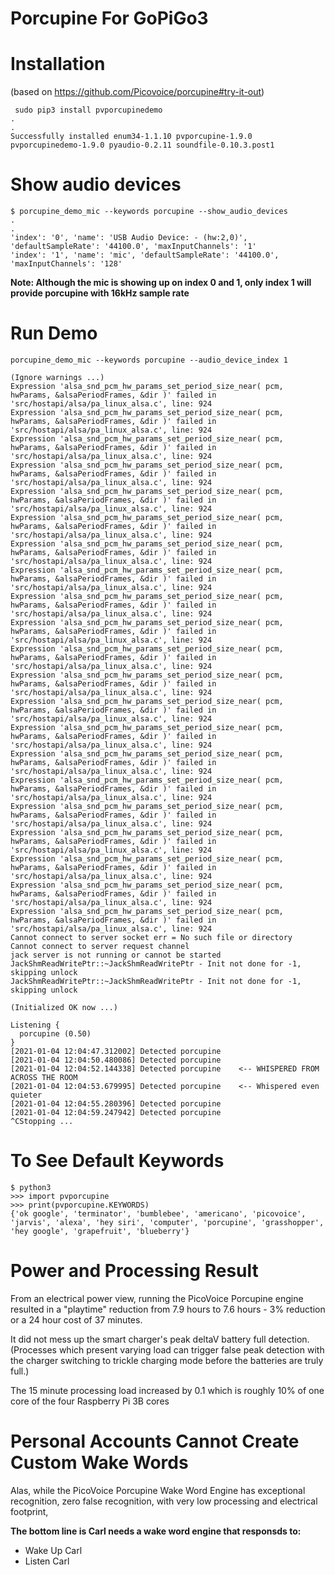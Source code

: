 # Porcupine For GoPiGo3

# Installation
(based on https://github.com/Picovoice/porcupine#try-it-out)

```
 sudo pip3 install pvporcupinedemo
.
.
Successfully installed enum34-1.1.10 pvporcupine-1.9.0 pvporcupinedemo-1.9.0 pyaudio-0.2.11 soundfile-0.10.3.post1

```
# Show audio devices

```
$ porcupine_demo_mic --keywords porcupine --show_audio_devices
.
.
'index': '0', 'name': 'USB Audio Device: - (hw:2,0)', 'defaultSampleRate': '44100.0', 'maxInputChannels': '1'
'index': '1', 'name': 'mic', 'defaultSampleRate': '44100.0', 'maxInputChannels': '128'
```
**Note: Although the mic is showing up on index 0 and 1, only index 1 will provide porcupine with 16kHz sample rate**

# Run Demo
```
porcupine_demo_mic --keywords porcupine --audio_device_index 1

(Ignore warnings ...)
Expression 'alsa_snd_pcm_hw_params_set_period_size_near( pcm, hwParams, &alsaPeriodFrames, &dir )' failed in 'src/hostapi/alsa/pa_linux_alsa.c', line: 924
Expression 'alsa_snd_pcm_hw_params_set_period_size_near( pcm, hwParams, &alsaPeriodFrames, &dir )' failed in 'src/hostapi/alsa/pa_linux_alsa.c', line: 924
Expression 'alsa_snd_pcm_hw_params_set_period_size_near( pcm, hwParams, &alsaPeriodFrames, &dir )' failed in 'src/hostapi/alsa/pa_linux_alsa.c', line: 924
Expression 'alsa_snd_pcm_hw_params_set_period_size_near( pcm, hwParams, &alsaPeriodFrames, &dir )' failed in 'src/hostapi/alsa/pa_linux_alsa.c', line: 924
Expression 'alsa_snd_pcm_hw_params_set_period_size_near( pcm, hwParams, &alsaPeriodFrames, &dir )' failed in 'src/hostapi/alsa/pa_linux_alsa.c', line: 924
Expression 'alsa_snd_pcm_hw_params_set_period_size_near( pcm, hwParams, &alsaPeriodFrames, &dir )' failed in 'src/hostapi/alsa/pa_linux_alsa.c', line: 924
Expression 'alsa_snd_pcm_hw_params_set_period_size_near( pcm, hwParams, &alsaPeriodFrames, &dir )' failed in 'src/hostapi/alsa/pa_linux_alsa.c', line: 924
Expression 'alsa_snd_pcm_hw_params_set_period_size_near( pcm, hwParams, &alsaPeriodFrames, &dir )' failed in 'src/hostapi/alsa/pa_linux_alsa.c', line: 924
Expression 'alsa_snd_pcm_hw_params_set_period_size_near( pcm, hwParams, &alsaPeriodFrames, &dir )' failed in 'src/hostapi/alsa/pa_linux_alsa.c', line: 924
Expression 'alsa_snd_pcm_hw_params_set_period_size_near( pcm, hwParams, &alsaPeriodFrames, &dir )' failed in 'src/hostapi/alsa/pa_linux_alsa.c', line: 924
Expression 'alsa_snd_pcm_hw_params_set_period_size_near( pcm, hwParams, &alsaPeriodFrames, &dir )' failed in 'src/hostapi/alsa/pa_linux_alsa.c', line: 924
Expression 'alsa_snd_pcm_hw_params_set_period_size_near( pcm, hwParams, &alsaPeriodFrames, &dir )' failed in 'src/hostapi/alsa/pa_linux_alsa.c', line: 924
Expression 'alsa_snd_pcm_hw_params_set_period_size_near( pcm, hwParams, &alsaPeriodFrames, &dir )' failed in 'src/hostapi/alsa/pa_linux_alsa.c', line: 924
Expression 'alsa_snd_pcm_hw_params_set_period_size_near( pcm, hwParams, &alsaPeriodFrames, &dir )' failed in 'src/hostapi/alsa/pa_linux_alsa.c', line: 924
Expression 'alsa_snd_pcm_hw_params_set_period_size_near( pcm, hwParams, &alsaPeriodFrames, &dir )' failed in 'src/hostapi/alsa/pa_linux_alsa.c', line: 924
Expression 'alsa_snd_pcm_hw_params_set_period_size_near( pcm, hwParams, &alsaPeriodFrames, &dir )' failed in 'src/hostapi/alsa/pa_linux_alsa.c', line: 924
Expression 'alsa_snd_pcm_hw_params_set_period_size_near( pcm, hwParams, &alsaPeriodFrames, &dir )' failed in 'src/hostapi/alsa/pa_linux_alsa.c', line: 924
Expression 'alsa_snd_pcm_hw_params_set_period_size_near( pcm, hwParams, &alsaPeriodFrames, &dir )' failed in 'src/hostapi/alsa/pa_linux_alsa.c', line: 924
Expression 'alsa_snd_pcm_hw_params_set_period_size_near( pcm, hwParams, &alsaPeriodFrames, &dir )' failed in 'src/hostapi/alsa/pa_linux_alsa.c', line: 924
Expression 'alsa_snd_pcm_hw_params_set_period_size_near( pcm, hwParams, &alsaPeriodFrames, &dir )' failed in 'src/hostapi/alsa/pa_linux_alsa.c', line: 924
Expression 'alsa_snd_pcm_hw_params_set_period_size_near( pcm, hwParams, &alsaPeriodFrames, &dir )' failed in 'src/hostapi/alsa/pa_linux_alsa.c', line: 924
Cannot connect to server socket err = No such file or directory
Cannot connect to server request channel
jack server is not running or cannot be started
JackShmReadWritePtr::~JackShmReadWritePtr - Init not done for -1, skipping unlock
JackShmReadWritePtr::~JackShmReadWritePtr - Init not done for -1, skipping unlock

(Initialized OK now ...)

Listening {
  porcupine (0.50)
}
[2021-01-04 12:04:47.312002] Detected porcupine
[2021-01-04 12:04:50.480086] Detected porcupine
[2021-01-04 12:04:52.144338] Detected porcupine    <-- WHISPERED FROM ACROSS THE ROOM
[2021-01-04 12:04:53.679995] Detected porcupine    <-- Whispered even quieter
[2021-01-04 12:04:55.280396] Detected porcupine
[2021-01-04 12:04:59.247942] Detected porcupine
^CStopping ...

```

# To See Default Keywords

```
$ python3
>>> import pvporcupine
>>> print(pvporcupine.KEYWORDS)
{'ok google', 'terminator', 'bumblebee', 'americano', 'picovoice', 'jarvis', 'alexa', 'hey siri', 'computer', 'porcupine', 'grasshopper', 'hey google', 'grapefruit', 'blueberry'}
```

# Power and Processing Result

From an electrical power view, running the PicoVoice Porcupine engine resulted in a "playtime" reduction from 7.9 hours to 7.6 hours - 3% reduction or a 24 hour cost of 37 minutes.  

It did not mess up the smart charger's peak deltaV battery full detection. (Processes which present varying load can trigger false peak detection with the charger switching to trickle charging mode before the batteries are truly full.)

The 15 minute processing load increased by 0.1 which is roughly 10% of one core of the four Raspberry Pi 3B cores  

# Personal Accounts Cannot Create Custom Wake Words

Alas, while the PicoVoice Porcupine Wake Word Engine has exceptional recognition, zero false recognition, with very low processing and electrical footprint, 

**The bottom line is Carl needs a wake word engine that responsds to:**
- Wake Up Carl
- Listen Carl

